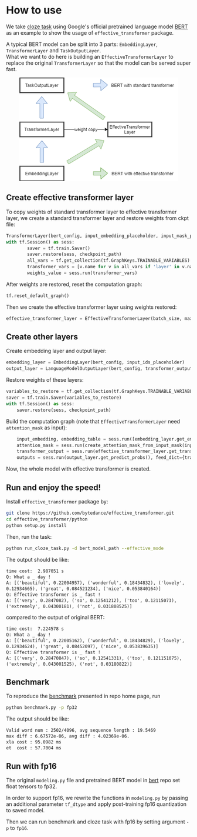 # How to use  
  
We take [cloze task](https://en.wikipedia.org/wiki/Cloze_test) using Google's official pretrained language model [BERT](https://storage.googleapis.com/bert_models/2020_02_20/uncased_L-12_H-768_A-12.zip) as an example to show the usage of `effective_transformer` package.  
  
A typical BERT model can be split into 3 parts: `EmbeddingLayer`, `TransformerLayer` and `TaskOutputLayer`.   
What we want to do here is building an `EffectiveTransformerLayer` to replace the original `TransformerLayer` so that the model can be served super fast.  
  
<div align=center><img src="../../images/effective_transfmer_bert_example.png"></div>  


  
## Create effective transformer layer
To copy weights of standard transformer layer to effective transformer layer, we create a standard transformer layer and restore weights from ckpt file:
```python
TransformerLayer(bert_config, input_embedding_placeholder, input_mask_placeholder) 
with tf.Session() as sess:  
        saver = tf.train.Saver()  
        saver.restore(sess, checkpoint_path)  
        all_vars = tf.get_collection(tf.GraphKeys.TRAINABLE_VARIABLES)  
        transformer_vars = [v.name for v in all_vars if 'layer' in v.name]  
        weights_value = sess.run(transformer_vars)  
```
After weights are restored, reset the computation graph:
```python
tf.reset_default_graph()  
```
Then we create the effective transformer layer using weights restored:
```python
effective_transformer_layer = EffectiveTransformerLayer(batch_size, max_seq_len, bert_config, attention_mask_placeholder, input_mask_placeholder, input_embedding_placeholder, weights_value)  
```

## Create other layers
Create embedding layer and output layer:
```python
embedding_layer = EmbeddingLayer(bert_config, input_ids_placeholder)  
output_layer = LanguageModelOutputLayer(bert_config, transformer_output_placeholder, embedding_table_placeholder)
```
Restore weights of these layers:
```python
variables_to_restore = tf.get_collection(tf.GraphKeys.TRAINABLE_VARIABLES)  
saver = tf.train.Saver(variables_to_restore)
with tf.Session() as sess:  
	saver.restore(sess, checkpoint_path)
```
Build the computation graph (note that `EffectiveTransformerLayer` need `attention_mask` as input):
```python
	input_embedding, embedding_table = sess.run([embedding_layer.get_embedding_output(), embedding_layer.get_embedding_table()], feed_dict={input_ids_placeholder: input_ids})  
	attention_mask = sess.run(create_attention_mask_from_input_mask(input_ids_tensor, input_mask_tensor))  
	transformer_output = sess.run(effective_transformer_layer.get_transformer_output(), feed_dict={input_embedding_placeholder: input_embedding, attention_mask_placeholder: attention_mask, input_mask_placeholder: input_mask})  
	outputs = sess.run(output_layer.get_predict_probs(), feed_dict={transformer_output_placeholder: transformer_output, embedding_table_placeholder: embedding_table})
```
Now, the whole model with effective transformer is created.

## Run and enjoy the speed!
Install `effective_transformer` package by:
```bash
git clone https://github.com/bytedance/effective_transformer.git
cd effective_transformer/python
python setup.py install
```
Then, run the task:
```bash
python run_cloze_task.py -d bert_model_path --effective_mode
```
The output should be like:
```
time cost:  2.987051 s
Q: What a _ day !
A: [('beautiful', 0.22004957), ('wonderful', 0.18434832), ('lovely', 0.12934665), ('great', 0.084521234), ('nice', 0.053840164)]
Q: Effective transformer is _ fast !
A: [('very', 0.2847082), ('so', 0.12541212), ('too', 0.12115073), ('extremely', 0.04300181), ('not', 0.031808525)]
```
compared to the output of original BERT:
```
time cost:  7.224578 s
Q: What a _ day !
A: [('beautiful', 0.22005162), ('wonderful', 0.18434829), ('lovely', 0.12934624), ('great', 0.08452097), ('nice', 0.053839635)]
Q: Effective transformer is _ fast !
A: [('very', 0.28470847), ('so', 0.12541331), ('too', 0.121151075), ('extremely', 0.043001525), ('not', 0.03180822)]
```  

## Benchmark
To reproduce the [benchmark](https://github.com/bytedance/effective_transformer#Performance) presented in repo home page, run
```bash
python benchmark.py -p fp32
```
The output should be like:
```
Valid word num : 2502/4096, avg sequence length : 19.5469 
max diff : 6.67572e-06, avg diff : 4.02369e-06.
xla cost : 95.0982 ms
et  cost : 57.7004 ms
```

## Run with fp16
The original `modeling.py` file and pretrained BERT model in [bert](https://github.com/google-research/bert) repo set float tensors to fp32.

In order to support fp16, we rewrite the functions in `modeling.py` by passing an additional parameter `tf_dtype` and apply post-training fp16 quantization to saved model.

Then we can run benchmark and cloze task with fp16 by setting argument `-p` to `fp16`.

